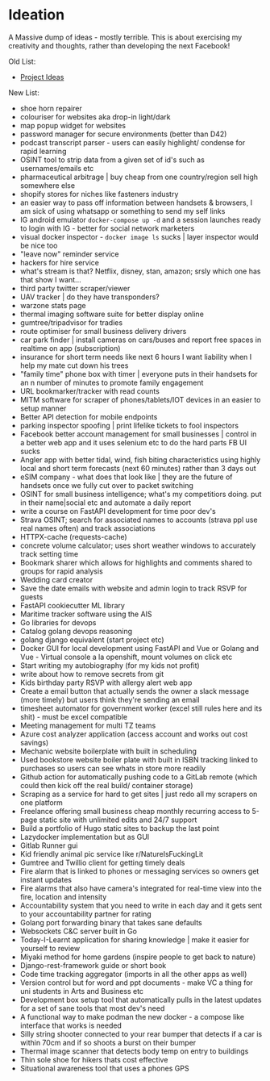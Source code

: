 # Ideation

A Massive dump of ideas - mostly terrible. This is about exercising my creativity 
and thoughts, rather than developing the next Facebook!

Old List: 

- [Project Ideas](Project-Ideas)

New List:

- shoe horn repairer
- colouriser for websites aka drop-in light/dark
- map popup widget for websites
- password manager for secure environments (better than D42)
- podcast transcript parser - users can easily highlight/ condense for rapid learning
- OSINT tool to strip data from a given set of id's such as usernames/emails etc
- pharmaceutical arbitrage | buy cheap from one country/region sell high somewhere else
- shopify stores for niches like fasteners industry
- an easier way to pass off information between handsets & browsers, I am sick of using whatsapp or something to send my self links
- IG android emulator `docker-compose up -d` and a session launches ready to login with IG - better for social network marketers
- visual docker inspector - `docker image ls` sucks | layer inspector would be nice too
- "leave now" reminder service
- hackers for hire service
- what's stream is that? Netflix, disney, stan, amazon; srsly which one has that show I want...
- third party twitter scraper/viewer
- UAV tracker | do they have transponders?
- warzone stats page
- thermal imaging software suite for better display online
- gumtree/tripadvisor for tradies
- route optimiser for small business delivery drivers
- car park finder | install cameras on cars/buses and report free spaces in realtime on app (subscription)
- insurance for short term needs like next 6 hours I want liability when I help my mate cut down his trees
- "family time" phone box with timer | everyone puts in their handsets for an n number of minutes to promote family engagement
- URL bookmarker/tracker with read counts
- MITM software for scraper of phones/tablets/IOT devices in an easier to setup manner
- Better API detection for mobile endpoints
- parking inspector spoofing | print lifelike tickets to fool inspectors
- Facebook better account management for small businesses | control in a better web app and it uses selenium etc to do the hard parts FB UI sucks
- Angler app with better tidal, wind, fish biting characteristics using highly local and short term forecasts (next 60 minutes) rather than 3 days out
- eSIM company - what does that look like | they are the future of handsets once we fully cut over to packet switching
- OSINT for small business intelligence; what's my competitiors doing. put in their name|social etc and automate a daily report
- write a course on FastAPI development for time poor dev's
- Strava OSINT; search for associated names to accounts (strava ppl use real names often) and track associations
- HTTPX-cache (requests-cache)
- concrete volume calculator; uses short weather windows to accurately track setting time 
- Bookmark sharer which allows for highlights and comments shared to groups for rapid analysis
- Wedding card creator
- Save the date emails with website and admin login to track RSVP for guests
- FastAPI cookiecutter ML library
- Maritime tracker software using the AIS
- Go libraries for devops
- Catalog golang devops reasoning
- golang django equivalent (start project etc)
- Docker GUI for local development using FastAPI and Vue or Golang and Vue - Virtual console a la openshift, mount volumes on click etc
- Start writing my autobiography (for my kids not profit)
- write about how to remove secrets from git
- Kids birthday party RSVP with allergy alert web app
- Create a email button that actually sends the owner a slack message (more timely) but users think they're sending an email
- timesheet automator for government worker (excel still rules here and its shit) - must be excel compatible
- Meeting management for multi TZ teams
- Azure cost analyzer application (access account and works out cost savings)
- Mechanic website boilerplate with built in scheduling
- Used bookstore website boiler plate with built in ISBN tracking linked to purchases so users can see whats in store more readily
- Github action for automatically pushing code to a GitLab remote (which could then kick off the real build/ container storage)
- Scraping as a service for hard to get sites | just redo all my scrapers on one platform
- Freelance offering small business cheap monthly recurring access to 5-page static site with unlimited edits and 24/7 support
- Build a portfolio of Hugo static sites to backup the last point
- Lazydocker implementation but as GUI
- Gitlab Runner gui
- Kid friendly animal pic service like r/NatureIsFuckingLit
- Gumtree and Twillio client for getting timely deals
- Fire alarm that is linked to phones or messaging services so owners get instant updates
- Fire alarms that also have camera's integrated for real-time view into the fire, location and intensity
- Accountability system that you need to write in each day and it gets sent to your accountability partner for rating
- Golang port forwarding binary that takes sane defaults
- Websockets C&C server built in Go
- Today-I-Learnt application for sharing knowledge | make it easier for yourself to review
- Miyaki method for home gardens (inspire people to get back to nature)
- Django-rest-framework guide or short book
- Code time tracking aggregator (imports in all the other apps as well)
- Version control but for word and ppt documents - make VC a thing for uni students in Arts and Business etc
- Development box setup tool that automatically pulls in the latest updates for a set of sane tools that most dev's need
- A functional way to make podman the new docker - a compose like interface that works is needed
- Silly string shooter connected to your rear bumper that detects if a car is within 70cm and if so shoots a burst on their bumper
- Thermal image scanner that detects body temp on entry to buildings 
- Thin sole shoe for hikers thats cost effective
- Situational awareness tool that uses a phones GPS
